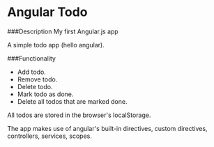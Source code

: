 # Angular Todo

###Description
My first Angular.js app

A simple todo app (hello angular).

###Functionality
* Add todo.
* Remove todo.
* Delete todo.
* Mark todo as done.
* Delete all todos that are marked done.

All todos are stored in the browser's localStorage.

The app makes use of angular's built-in directives, custom directives, controllers, services, scopes.
